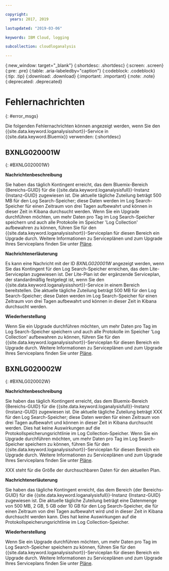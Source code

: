 ```yaml
---

copyright:
  years: 2017, 2019

lastupdated: "2019-03-06"

keywords: IBM Cloud, logging

subcollection: cloudloganalysis

---
```


{:new_window: target="_blank"}
{:shortdesc: .shortdesc}
{:screen: .screen}
{:pre: .pre}
{:table: .aria-labeledby="caption"}
{:codeblock: .codeblock}
{:tip: .tip}
{:download: .download}
{:important: .important}
{:note: .note}
{:deprecated: .deprecated}


# Fehlernachrichten
{: #error_msgs}

Die folgenden Fehlernachrichten können angezeigt werden, wenn Sie den {{site.data.keyword.loganalysisshort}}-Service in {{site.data.keyword.Bluemix}} verwenden:
{:shortdesc}

## BXNLG020001W
{: #BXNLG020001W}

**Nachrichtenbeschreibung**

Sie haben das täglich Kontingent erreicht, das dem Bluemix-Bereich {Bereichs-GUID} für die {{site.data.keyword.loganalysisfull}}-Instanz {Instanz-GUID} zugewiesen ist. Die aktuelle tägliche Zuteilung beträgt 500 MB für den Log Search-Speicher; diese Daten werden im Log Search-Speicher für einen Zeitraum von drei Tagen aufbewahrt und können in dieser Zeit in Kibana durchsucht werden. Wenn Sie ein Upgrade durchführen möchten, um mehr Daten pro Tag im Log Search-Speicher speichern und auch alle Protokolle im Speicher 'Log Collection' aufbewahren zu können, führen Sie für den {{site.data.keyword.loganalysisshort}}-Serviceplan für diesen Bereich ein Upgrade durch. Weitere Informationen zu Serviceplänen und zum Upgrade Ihres Serviceplans finden Sie unter [Pläne](/docs/services/CloudLogAnalysis?topic=cloudloganalysis-log_analysis_ov#plans).


**Nachrichtenerläuterung** 

Es kann eine Nachricht mit der ID *BXNLG020001W* angezeigt werden, wenn Sie das Kontingent für den Log Search-Speicher erreichen, das dem Lite-Serviceplan zugewiesen ist. Der Lite-Plan ist der ergänzende Serviceplan, der standardmäßig festgelegt ist, wenn Sie den {{site.data.keyword.loganalysisshort}}-Service in einem Bereich bereitstellen. Die aktuelle tägliche Zuteilung beträgt 500 MB für den Log Search-Speicher; diese Daten werden im Log Search-Speicher für einen Zeitraum von drei Tagen aufbewahrt und können in dieser Zeit in Kibana durchsucht werden.

**Wiederherstellung**

Wenn Sie ein Upgrade durchführen möchten, um mehr Daten pro Tag im Log Search-Speicher speichern und auch alle Protokolle im Speicher 'Log Collection' aufbewahren zu können, führen Sie für den {{site.data.keyword.loganalysisshort}}-Serviceplan für diesen Bereich ein Upgrade durch. Weitere Informationen zu Serviceplänen und zum Upgrade Ihres Serviceplans finden Sie unter [Pläne](/docs/services/CloudLogAnalysis?topic=cloudloganalysis-log_analysis_ov#plans).


## BXNLG020002W 
{: #BXNLG020002W}


**Nachrichtenbeschreibung**

Sie haben das täglich Kontingent erreicht, das dem Bluemix-Bereich {Bereichs-GUID} für die {{site.data.keyword.loganalysisfull}}-Instanz {Instanz-GUID} zugewiesen ist.  Die aktuelle tägliche Zuteilung beträgt XXX für den Log Search-Speicher; diese Daten werden für einen Zeitraum von drei Tagen aufbewahrt und können in dieser Zeit in Kibana durchsucht werden. Dies hat keine Auswirkungen auf die Protokollspeicherungsrichtlinie im Log Collection-Speicher. Wenn Sie ein Upgrade durchführen möchten, um mehr Daten pro Tag im Log Search-Speicher speichern zu können, führen Sie für den {{site.data.keyword.loganalysisshort}}-Serviceplan für diesen Bereich ein Upgrade durch. Weitere Informationen zu Serviceplänen und zum Upgrade Ihres Serviceplans finden Sie unter [Pläne](/docs/services/CloudLogAnalysis?topic=cloudloganalysis-log_analysis_ov#plans).

XXX steht für die Größe der durchsuchbaren Daten für den aktuellen Plan.

**Nachrichtenerläuterung** 

Sie haben das tägliche Kontingent erreicht, das dem Bereich {der Bereichs-GUID} für die {{site.data.keyword.loganalysisfull}}-Instanz {Instanz-GUID} zugewiesen ist.  Die aktuelle tägliche Zuteilung beträgt eine Datenmenge von 500 MB, 2 GB, 5 GB oder 10 GB für den Log Search-Speicher, die für einen Zeitraum von drei Tagen aufbewahrt wird und in dieser Zeit in Kibana durchsucht werden kann. Dies hat keine Auswirkungen auf die Protokollspeicherungsrichtlinie im Log Collection-Speicher.

**Wiederherstellung**

Wenn Sie ein Upgrade durchführen möchten, um mehr Daten pro Tag im Log Search-Speicher speichern zu können, führen Sie für den {{site.data.keyword.loganalysisshort}}-Serviceplan für diesen Bereich ein Upgrade durch. Weitere Informationen zu Serviceplänen und zum Upgrade Ihres Serviceplans finden Sie unter [Pläne](/docs/services/CloudLogAnalysis?topic=cloudloganalysis-log_analysis_ov#plans).




